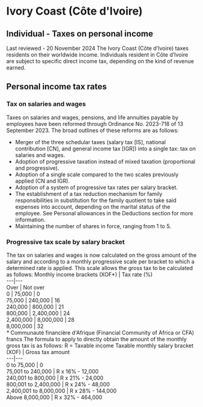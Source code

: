 # Ivory Coast (Côte d'Ivoire)
## Individual - Taxes on personal income
Last reviewed - 20 November 2024
The Ivory Coast (Côte d’Ivoire) taxes residents on their worldwide income.
Individuals resident in Côte d’Ivoire are subject to specific direct income tax, depending on the kind of revenue earned.
## Personal income tax rates
### Tax on salaries and wages
Taxes on salaries and wages, pensions, and life annuities payable by employees have been reformed through Ordinance No. 2023-718 of 13 September 2023. The broad outlines of these reforms are as follows:
  * Merger of the three schedular taxes (salary tax [IS], national contribution [CN], and general income tax [IGR]) into a single tax: tax on salaries and wages.
  * Adoption of progressive taxation instead of mixed taxation (proportional and progressive).
  * Adoption of a single scale compared to the two scales previously applied (CN and IGR).
  * Adoption of a system of progressive tax rates per salary bracket.
  * The establishment of a tax reduction mechanism for family responsibilities in substitution for the family quotient to take said expenses into account, depending on the marital status of the employee. See Personal allowances in the Deductions section for more information.
  * Maintaining the number of shares in force, ranging from 1 to 5.


### Progressive tax scale by salary bracket
The tax on salaries and wages is now calculated on the gross amount of the salary and according to a monthly progressive scale per bracket to which a determined rate is applied. This scale allows the gross tax to be calculated as follows:
Monthly income brackets (XOF*) | Tax rate (%)  
---|---  
Over | Not over  
0 | 75,000 | 0  
75,000 | 240,000 | 16  
240,000 | 800,000 | 21  
800,000 | 2,400,000 | 24  
2,400,000 | 8,000,000 | 28  
8,000,000 | 32  
_*_ Communauté financière d'Afrique (Financial Community of Africa or CFA) francs
The formula to apply to directly obtain the amount of the monthly gross tax is as follows:
R = Taxable income
Taxable monthly salary bracket (XOF) | Gross tax amount  
---|---  
0 to 75,000 | 0  
75,001 to 240,000 | R x 16% - 12,000  
240,001 to 800,000 | R x 21% - 24,000  
800,001 to 2,400,000 | R x 24% - 48,000  
2,400,001 to 8,000,000 | R x 28% - 144,000  
Above 8,000,000 | R x 32% - 464,000
